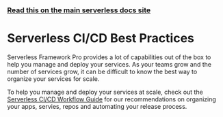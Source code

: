 <!--
title: Serverless Dashboard - CI/CD Best Practices
menuText: Best Practices
menuOrder: 9
layout: Doc
-->

<!-- DOCS-SITE-LINK:START automatically generated  -->

### [Read this on the main serverless docs site](https://www.serverless.com/framework/docs/dashboard/cicd/best-practices/)

<!-- DOCS-SITE-LINK:END -->

# Serverless CI/CD Best Practices

Serverless Framework Pro provides a lot of capabilities out of the box to help you manage and deploy
your services. As your teams grow and the number of services grow, it can be difficult to know
the best way to organize your services for scale.

To help you manage and deploy your services at scale, check out the
[Serverless CI/CD Workflow Guide](https://serverless.com/learn/guides/cicd/) for our recommendations
on organizing your apps, servies, repos and automating your release process.
